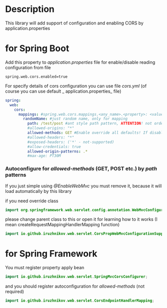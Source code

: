 # Description

This library will add support of configuration and enabling CORS by application.properties

# for Spring Boot

Add this property to _application.properties_ file for enable/disable reading configuration from file

```properties
spring.web.cors.enabled=true
```

For specify details of cors configuration you can use file _cors.yml_ (of course you can use default _
application.properties_ file)

```yml
spring:
  web:
    cors:
      mappings: #spring.web.cors.mappings.<any_name>.<property>: <value>
        randomName: #just random name, only for mapping
          path: /test/post #ant style path pattern, ATTENTION! not ordered, /** pattern override all other pattern
          #allowed-origins: "*"
          allowed-methods: GET #Enable override all defaults! If disabled: a lot more from all the controller methods included from the path pattern matches
          #allowed-headers: "*"
          #exposed-headers: ('*' - not-supported)
          #allow-credentials: true
          allowed-origin-patterns: .*
          #max-age: PT30M
```

### Autoconfigure for _allowed-methods_ (GET, POST etc.) by _path_ patterns

If you just simple using _@EnableWebMvc_ you must remove it, because it will load automatically by this library

if you need override class

```java 
import org.springframework.web.servlet.config.annotation.WebMvcConfigurationSupport;
``` 

please change parent class to this or open it for learning how to it works (I mean createRequestMappingHandlerMapping
function)

```java 
import io.github.iruzhnikov.web.servlet.CorsPropWebMvcConfigurationSupport;
``` 

# for Spring Framework

You must register property apply bean

```java
import io.github.iruzhnikov.web.servlet.SpringMvcCorsConfigurer;
```

and you should register autoconfiguration for _allowed-methods_ (not required)

```java
import io.github.iruzhnikov.web.servlet.CorsEndpointHandlerMapping;
```
